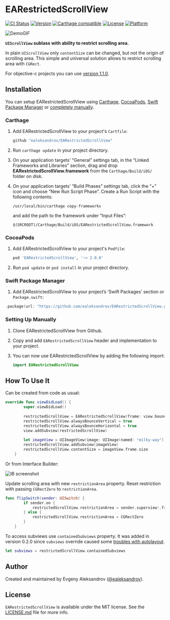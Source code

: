 # EARestrictedScrollView

[![CI Status](https://github.com/ealeksandrov/EARestrictedScrollView/workflows/CI/badge.svg?branch=master)](https://github.com/ealeksandrov/EARestrictedScrollView/actions)
[![Version](https://img.shields.io/cocoapods/v/EARestrictedScrollView.svg?style=flat)](http://cocoadocs.org/docsets/EARestrictedScrollView)
[![Carthage compatible](https://img.shields.io/badge/Carthage-compatible-4BC51D.svg?style=flat)](https://github.com/Carthage/Carthage)
[![License](https://img.shields.io/cocoapods/l/EARestrictedScrollView.svg?style=flat)](http://cocoadocs.org/docsets/EARestrictedScrollView)
[![Platform](https://img.shields.io/cocoapods/p/EARestrictedScrollView.svg?style=flat)](http://cocoadocs.org/docsets/EARestrictedScrollView)

![DemoGIF](https://raw.githubusercontent.com/ealeksandrov/EARestrictedScrollView/master/Demo.gif)

**`UIScrollView` sublass with ability to restrict scrolling area.**

In plain `UIScrollView` only `contentSize` can be changed, but not the origin of scrolling area. This simple and universal solution allows to restrict scrolling area with `CGRect`.

For objective-c projects you can use [version 1.1.0](https://github.com/ealeksandrov/EARestrictedScrollView/releases/tag/1.1.0).

## Installation

You can setup EARestrictedScrollView using [Carthage](https://github.com/Carthage/Carthage), [CocoaPods](http://github.com/CocoaPods/CocoaPods), [Swift Package Manager](https://github.com/apple/swift-package-manager) or [completely manually](#setting-up-manually).

### Carthage

1. Add EARestrictedScrollView to your project's `Cartfile`:

	```ruby
	github "ealeksandrov/EARestrictedScrollView"
	```

2. Run `carthage update` in your project directory.
3. On your application targets’ “General” settings tab, in the “Linked Frameworks and Libraries” section, drag and drop **EARestrictedScrollView.framework** from the `Carthage/Build/iOS/` folder on disk.
4. On your application targets’ “Build Phases” settings tab, click the “+” icon and choose “New Run Script Phase”. Create a Run Script with the following contents:

	```shell
	/usr/local/bin/carthage copy-frameworks
	```
	
	and add the path to the framework under “Input Files”:
	
	```shell
	$(SRCROOT)/Carthage/Build/iOS/EARestrictedScrollView.framework
	```

### CocoaPods

1. Add EARestrictedScrollView to your project's `Podfile`:

	```ruby
	pod 'EARestrictedScrollView', '~> 2.0.0'
	```

2. Run `pod update` or `pod install` in your project directory.

### Swift Package Manager

1. Add EARestrictedScrollView to your project’s ‘Swift Packages’ section or `Package.swift`:

```swift
.package(url: "https://github.com/ealeksandrov/EARestrictedScrollView.git", from: "2.0.0")
```

### Setting Up Manually

1. Clone EARestrictedScrollView from Github.
2. Copy and add `EARestrictedScrollView` header and implementation to your project.
3. You can now use EARestrictedScrollView by adding the following import:

	```swift
	import EARestrictedScrollView
	```

## How To Use It

Can be created from code as usual:

```swift
override func viewDidLoad() {
        super.viewDidLoad()
        
        restrictedScrollView = EARestrictedScrollView(frame: view.bounds)
        restrictedScrollView.alwaysBounceVertical = true
        restrictedScrollView.alwaysBounceHorizontal = true
        view.addSubview(restrictedScrollView)
        
        let imageView = UIImageView(image: UIImage(named: "milky-way"))
        restrictedScrollView.addSubview(imageView)
        restrictedScrollView.contentSize = imageView.frame.size
    }
```

Or from Interface Builder:

![IB screenshot](https://raw.githubusercontent.com/ealeksandrov/EARestrictedScrollView/master/ScreenshotIB.png)

Update scrolling area with new `restrictionArea` property. Reset restriction with passing `CGRectZero` to `restrictionArea`.

```swift
func flipSwitch(sender: UISwitch) {
        if sender.on {
            restrictedScrollView.restrictionArea = sender.superview!.frame
        } else {
            restrictedScrollView.restrictionArea = CGRectZero
        }
    }
```

To access subviews use `containedSubviews` property. It was added in version 0.2.0 since `subviews` override caused some [troubles with autolayout](https://github.com/ealeksandrov/EAIntroView/issues/100).

```swift
let subviews = restrictedScrollView.containedSubviews
```

## Author

Created and maintained by Evgeny Aleksandrov ([@ealeksandrov](https://twitter.com/ealeksandrov)).

## License

`EARestrictedScrollView` is available under the MIT license. See the [LICENSE.md](LICENSE.md) file for more info.
